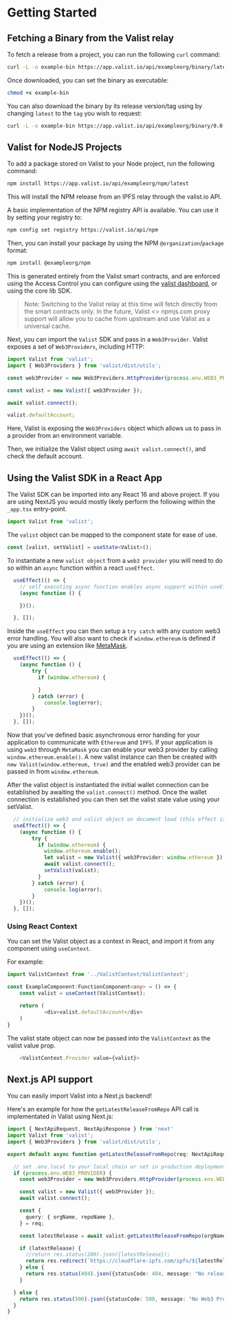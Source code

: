 # Getting Started

## Fetching a Binary from the Valist relay

To fetch a release from a project, you can run the following `curl` command:

```bash
curl -L -o example-bin https://app.valist.io/api/exampleorg/binary/latest
```

Once downloaded, you can set the binary as executable:

```bash
chmod +x example-bin
```

You can also download the binary by its release version/tag using by changing `latest` to the `tag` you wish to request:

```bash
curl -L -o example-bin https://app.valist.io/api/exampleorg/binary/0.0.1
```

## Valist for NodeJS Projects

To add a package stored on Valist to your Node project, run the following command:

```bash
npm install https://app.valist.io/api/exampleorg/npm/latest
```

This will install the NPM release from an IPFS relay through the valist.io API.

A basic implementation of the NPM registry API is available. You can use it by setting your registry to:

```bash
npm config set registry https://valist.io/api/npm
```

Then, you can install your package by using the NPM `@organization`/`package` format:

```bash
npm install @exampleorg/npm
```

This is generated entirely from the Valist smart contracts, and are enforced using the Access Control you can configure using the [valist dashboard](https://app.valist.io), or using the core lib SDK.

> Note: Switching to the Valist relay at this time will fetch directly from the smart contracts only. In the future, Valist <> npmjs.com proxy support will allow you to cache from upstream and use Valist as a universal cache.

Next, you can import the `Valist` SDK and pass in a `Web3Provider`. Valist exposes a set of `Web3Providers`, including HTTP:

```typescript
import Valist from 'valist';
import { Web3Providers } from 'valist/dist/utils';

const web3Provider = new Web3Providers.HttpProvider(process.env.WEB3_PROVIDER);

const valist = new Valist({ web3Provider });

await valist.connect();

valist.defaultAccount;

```

Here, Valist is exposing the `Web3Providers` object which allows us to pass in a provider from an environment variable.

Then, we initialize the Valist object using `await valist.connect()`, and check the default account.

## Using the Valist SDK in a React App

The Valist SDK can be imported into any React 16 and above project. If you are using NextJS you would mostly likely perform the following within the `_app.tsx` entry-point.

```typescript
import Valist from 'valist';
```

The `valist` object can be mapped to the component state for ease of use.

```typescript
const [valist, setValist] = useState<Valist>();
```

To instantiate a new `valist object` from a `web3 provider` you will need to do so within an `async` function within a react `useEffect`.

```typescript
  useEffect(() => {
    // self executing async function enables async support within useEffect
    (async function () {

    })();

  }, []);
```

Inside the `useEffect` you can then setup a `try catch` with any custom web3 error handling. You will also want to check if `window.ethereum` is defined if you are using an extension like [MetaMask](https://metamask.io).

```typescript
  useEffect(() => {
    (async function () {
        try {
          if (window.ethereum) {

          }
        } catch (error) {
            console.log(error);
        }
    })();
  }, []);
```

Now that you've defined basic asynchronous error handing for your application to communicate with `Ethereum` and `IPFS`. If your application is using `web3` through `MetaMask` you can enable your web3 provider by calling `window.ethereum.enable()`. A new valist instance can then be created with `new Valist(window.ethereum, true)` and the enabled web3 provider can be passed in from `window.ethereum`.

After the valist object is instantiated the initial wallet connection can be established by awaiting the `valist.connect()` method. Once the wallet connection is established you can then set the valist state value using your setValist.

```typescript
  // initialize web3 and valist object on document load (this effect is only triggered once)
  useEffect(() => {
    (async function () {
        try {
          if (window.ethereum) {
            window.ethereum.enable();
            let valist = new Valist({ web3Provider: window.ethereum });
            await valist.connect();
            setValist(valist);
          }
        } catch (error) {
            console.log(error);
        }
    })();
  }, []);
```

### Using React Context

You can set the Valist object as a context in React, and import it from any component using `useContext`.

For example:

```typescript
import ValistContext from '../ValistContext/ValistContext';

const ExampleComponent:FunctionComponent<any> = () => {
    const valist = useContext(ValistContext);

    return (
            <div>valist.defaultAccount</div>
    )
}
```

The valist state object can now be passed into the `ValistContext` as the valist value prop.

```typescript
    <ValistContext.Provider value={valist}>
```

## Next.js API support

You can easily import Valist into a Next.js backend!

Here's an example for how the `getLatestReleaseFromRepo` API call is implementated in Valist using Next.js:

```typescript
import { NextApiRequest, NextApiResponse } from 'next'
import Valist from 'valist';
import { Web3Providers } from 'valist/dist/utils';

export default async function getLatestReleaseFromRepo(req: NextApiRequest, res: NextApiResponse) {

  // set .env.local to your local chain or set in production deployment
  if (process.env.WEB3_PROVIDER) {
    const web3Provider = new Web3Providers.HttpProvider(process.env.WEB3_PROVIDER);

    const valist = new Valist({ web3Provider });
    await valist.connect();

    const {
      query: { orgName, repoName },
    } = req;

    const latestRelease = await valist.getLatestReleaseFromRepo(orgName.toString(), repoName.toString());

    if (latestRelease) {
      //return res.status(200).json({latestRelease});
      return res.redirect(`https://cloudflare-ipfs.com/ipfs/${latestRelease}`);
    } else {
      return res.status(404).json({statusCode: 404, message: "No release found!"});
    }

  } else {
    return res.status(500).json({statusCode: 500, message: "No Web3 Provider!"});
  }
}
```
